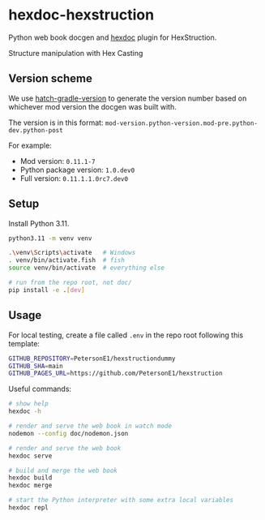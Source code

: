 # hexdoc-hexstruction

Python web book docgen and [hexdoc](https://pypi.org/project/hexdoc) plugin for HexStruction.

Structure manipulation with Hex Casting

## Version scheme

We use [hatch-gradle-version](https://pypi.org/project/hatch-gradle-version) to generate the version number based on whichever mod version the docgen was built with.

The version is in this format: `mod-version.python-version.mod-pre.python-dev.python-post`

For example:
* Mod version: `0.11.1-7`
* Python package version: `1.0.dev0`
* Full version: `0.11.1.1.0rc7.dev0`

## Setup

Install Python 3.11.

```sh
python3.11 -m venv venv

.\venv\Scripts\activate   # Windows
. venv/bin/activate.fish  # fish
source venv/bin/activate  # everything else

# run from the repo root, not doc/
pip install -e .[dev]
```

## Usage

For local testing, create a file called `.env` in the repo root following this template:

```sh
GITHUB_REPOSITORY=PetersonE1/hexstructiondummy
GITHUB_SHA=main
GITHUB_PAGES_URL=https://github.com/PetersonE1/hexstruction
```

Useful commands:

```sh
# show help
hexdoc -h

# render and serve the web book in watch mode
nodemon --config doc/nodemon.json

# render and serve the web book
hexdoc serve

# build and merge the web book
hexdoc build
hexdoc merge

# start the Python interpreter with some extra local variables
hexdoc repl
```
